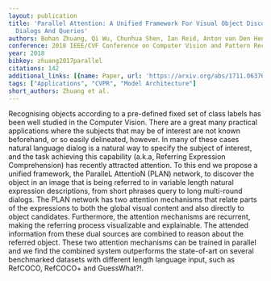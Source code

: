 ```yaml
---
layout: publication
title: 'Parallel Attention: A Unified Framework For Visual Object Discovery Through
  Dialogs And Queries'
authors: Bohan Zhuang, Qi Wu, Chunhua Shen, Ian Reid, Anton van Den Hengel
conference: 2018 IEEE/CVF Conference on Computer Vision and Pattern Recognition
year: 2018
bibkey: zhuang2017parallel
citations: 142
additional_links: [{name: Paper, url: 'https://arxiv.org/abs/1711.06370'}]
tags: ["Applications", "CVPR", "Model Architecture"]
short_authors: Zhuang et al.
---
```

Recognising objects according to a pre-defined fixed set of class labels has
been well studied in the Computer Vision. There are a great many practical
applications where the subjects that may be of interest are not known
beforehand, or so easily delineated, however. In many of these cases natural
language dialog is a natural way to specify the subject of interest, and the
task achieving this capability (a.k.a, Referring Expression Comprehension) has
recently attracted attention. To this end we propose a unified framework, the
ParalleL AttentioN (PLAN) network, to discover the object in an image that is
being referred to in variable length natural expression descriptions, from
short phrases query to long multi-round dialogs. The PLAN network has two
attention mechanisms that relate parts of the expressions to both the global
visual content and also directly to object candidates. Furthermore, the
attention mechanisms are recurrent, making the referring process visualizable
and explainable. The attended information from these dual sources are combined
to reason about the referred object. These two attention mechanisms can be
trained in parallel and we find the combined system outperforms the
state-of-art on several benchmarked datasets with different length language
input, such as RefCOCO, RefCOCO+ and GuessWhat?!.